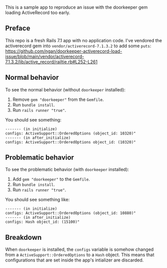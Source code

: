 This is a sample app to reproduce an issue with the doorkeeper gem loading ActiveRecord too early.

## Preface

This repo is a fresh Rails 7.1 app with no application code. I've vendored the activerecord gem into `vendor/activerecord-7.1.3.2` to add some `puts`:
https://github.com/ngan/doorkeeper-activerecord-load-issue/blob/main/vendor/activerecord-7.1.3.2/lib/active_record/railtie.rb#L252-L261

## Normal behavior

To see the normal behavior (without `doorkeeper` installed):

1. Remove `gem "doorkeeper"` from the `Gemfile`.
2. Run `bundle install`.
3. Run `rails runner "true"`.

You should see something:

```
------- (in initialize)
configs: ActiveSupport::OrderedOptions (object_id: 10320)"
------- (in after_initialize)
configs: ActiveSupport::OrderedOptions object_id: (10320)"
```

## Problematic behavior

To see the problematic behavior (with `doorkeeper` installed):

1. Add `gem "doorkeeper"` to the `Gemfile`.
2. Run `bundle install`.
3. Run `rails runner "true"`.

You should see something like:

```
------- (in initialize)
configs: ActiveSupport::OrderedOptions (object_id: 10880)"
------- (in after_initialize)
configs: Hash object_id: (15100)"

```
## Breakdown

When `doorkeeper` is installed, the `configs` variable is somehow changed from a `ActiveSupport::OrderedOptions` to a `Hash` object. This means that configurations that are set inside the app's intializer are discarded.
